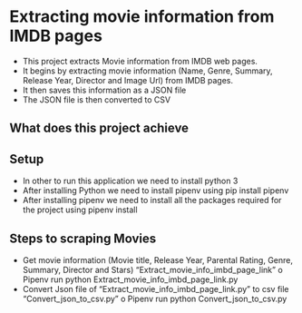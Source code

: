 # Extracting movie information from IMDB pages
- 	This project extracts Movie information from IMDB web pages.
-	It begins by extracting movie information (Name, Genre, Summary, Release Year, Director and Image Url) from IMDB pages.  
-	It then saves this information as a JSON file
-	The JSON file is then converted to CSV

## What does this project achieve
## Setup 
- In other to run this application we need to install python 3
- After installing Python we need to install pipenv using pip install pipenv
- After installing pipenv we need to install all the packages required for the project using pipenv install


## Steps to scraping Movies
-	Get movie information (Movie title, Release Year, Parental Rating, Genre, Summary, Director and Stars) “Extract_movie_info_imbd_page_link”
o	Pipenv run python  Extract_movie_info_imbd_page_link.py
-	Convert Json file of “Extract_movie_info_imbd_page_link.py”  to csv file “Convert_json_to_csv.py”
o	Pipenv run python  Convert_json_to_csv.py
